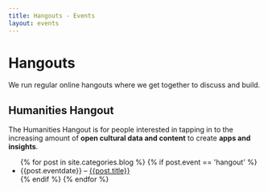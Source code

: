 ```yaml
---
title: Hangouts - Events
layout: events
---
```


# Hangouts

We run regular online hangouts where we get together to discuss and build.

## Humanities Hangout

The Humanities Hangout is for people interested in tapping in to the increasing amount of **open cultural data and content** to create **apps and insights**.

<ul>
{% for post in site.categories.blog %}
{% if post.event == 'hangout' %}
  <li>{{post.eventdate}} &ndash; <a href="{{post.url}}">{{post.title}}</a></li>
{% endif %}
{% endfor %}
</ul>
